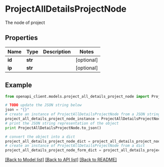 # ProjectAllDetailsProjectNode

The node of project

## Properties
Name | Type | Description | Notes
------------ | ------------- | ------------- | -------------
**id** | **str** |  | [optional] 
**ip** | **str** |  | [optional] 

## Example

```python
from openapi_client.models.project_all_details_project_node import ProjectAllDetailsProjectNode

# TODO update the JSON string below
json = "{}"
# create an instance of ProjectAllDetailsProjectNode from a JSON string
project_all_details_project_node_instance = ProjectAllDetailsProjectNode.from_json(json)
# print the JSON string representation of the object
print ProjectAllDetailsProjectNode.to_json()

# convert the object into a dict
project_all_details_project_node_dict = project_all_details_project_node_instance.to_dict()
# create an instance of ProjectAllDetailsProjectNode from a dict
project_all_details_project_node_form_dict = project_all_details_project_node.from_dict(project_all_details_project_node_dict)
```
[[Back to Model list]](../README.md#documentation-for-models) [[Back to API list]](../README.md#documentation-for-api-endpoints) [[Back to README]](../README.md)


